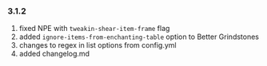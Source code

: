 ### 3.1.2
1) fixed NPE with `tweakin-shear-item-frame` flag
2) added `ignore-items-from-enchanting-table` option to Better Grindstones
3) changes to regex in list options from config.yml
4) added changelog.md